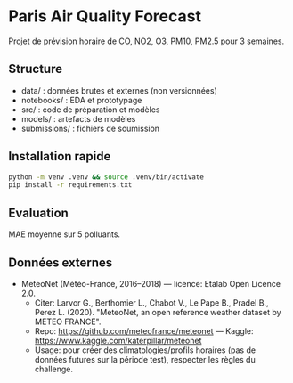 # Paris Air Quality Forecast

Projet de prévision horaire de CO, NO2, O3, PM10, PM2.5 pour 3 semaines.

## Structure
- data/ : données brutes et externes (non versionnées)
- notebooks/ : EDA et prototypage
- src/ : code de préparation et modèles
- models/ : artefacts de modèles
- submissions/ : fichiers de soumission

## Installation rapide
```bash
python -m venv .venv && source .venv/bin/activate
pip install -r requirements.txt
```

## Evaluation
MAE moyenne sur 5 polluants.

## Données externes
- MeteoNet (Météo-France, 2016–2018) — licence: Etalab Open Licence 2.0.
  - Citer: Larvor G., Berthomier L., Chabot V., Le Pape B., Pradel B., Perez L. (2020). "MeteoNet, an open reference weather dataset by METEO FRANCE".
  - Repo: https://github.com/meteofrance/meteonet — Kaggle: https://www.kaggle.com/katerpillar/meteonet
  - Usage: pour créer des climatologies/profils horaires (pas de données futures sur la période test), respecter les règles du challenge.
